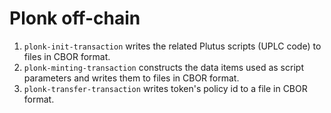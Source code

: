 # Plonk off-chain

1. `plonk-init-transaction` writes the related Plutus scripts (UPLC code) to files in CBOR format.
2. `plonk-minting-transaction` constructs the data items used as script parameters and writes them to files in CBOR format.
3. `plonk-transfer-transaction` writes token's policy id to a file in CBOR format.